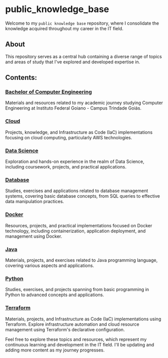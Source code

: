 # public_knowledge_base

Welcome to my `public knowledge base` repository, where I consolidate the knowledge acquired throughout my career in the IT field.

## About

This repository serves as a central hub containing a diverse range of topics and areas of study that I've explored and developed expertise in.

## Contents:

### [Bachelor of Computer Engineering](https://github.com/kayckdelfino/public_knowledge_base/tree/main/Bachelor%20of%20Computer%20Engineering)

Materials and resources related to my academic journey studying Computer Engineering at Instituto Federal Goiano - Campus Trindade Goiás.

### [Cloud](https://github.com/kayckdelfino/public_knowledge_base/tree/main/Cloud)

Projects, knowledge, and Infrastructure as Code (IaC) implementations focusing on cloud computing, particularly AWS technologies.

### [Data Science](https://github.com/kayckdelfino/public_knowledge_base/tree/main/Data%20Science)

Exploration and hands-on experience in the realm of Data Science, including coursework, projects, and practical applications.

### [Database](https://github.com/kayckdelfino/public_knowledge_base/tree/main/Database)

Studies, exercises and applications related to database management systems, covering basic database concepts, from SQL queries to effective data manipulation practices.

### [Docker](https://github.com/kayckdelfino/public_knowledge_base/tree/main/Docker)

Resources, projects, and practical implementations focused on Docker technology, including containerization, application deployment, and management using Docker.

### [Java](https://github.com/kayckdelfino/public_knowledge_base/tree/main/Java)

Materials, projects, and exercises related to Java programming language, covering various aspects and applications.

### [Python](https://github.com/kayckdelfino/public_knowledge_base/tree/main/Python)

Studies, exercises, and projects spanning from basic programming in Python to advanced concepts and applications.

### [Terraform](https://github.com/kayckdelfino/public_knowledge_base/tree/main/Terraform)

Materials, projects, and Infrastructure as Code (IaC) implementations using Terraform. Explore infrastructure automation and cloud resource management using Terraform's declarative configuration.

Feel free to explore these topics and resources, which represent my continuous learning and development in the IT field. I'll be updating and adding more content as my journey progresses.